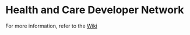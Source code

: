 # Health and Care Developer Network

For more information, refer to the [Wiki](https://github.com/health-and-care-developer-network/health-and-care-developer-network/wiki)
